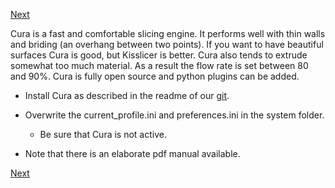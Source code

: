 [Next](https://github.com/laydrop/i3-Berlin/wiki/Section-6.3-Kisslicer)

Cura is a fast and comfortable slicing engine. It performs well with thin walls and briding (an overhang between two points). If you want to have beautiful surfaces Cura is good, but Kisslicer is better. Cura also tends to extrude somewhat too much material. As a result the flow rate is set between 80 and 90%. Cura is fully open source and python plugins can be added.

-   Install Cura as described in the readme of our [git](https://github.com/laydrop/i3-Berlin/tree/master/Software/Cura).

-   Overwrite the current\_profile.ini and preferences.ini in the system folder.

    -   Be sure that Cura is not active.

-   Note that there is an elaborate pdf manual available.

[Next](https://github.com/laydrop/i3-Berlin/wiki/Section-6.3-Kisslicer)
